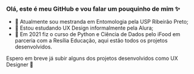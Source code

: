 ### Olá, este é meu GitHub e vou falar um pouquinho de mim ✨

- 🔭 Atualmente sou mestranda em Entomologia pela USP Ribeirão Preto;
- 🌱 Estou estudando UX Design informalmente pela Alura;
- 👯 Em 2021 fiz o curso de Python e Ciência de Dados pelo iFood em parceria com a Resília Educação, aqui estão todos os projetos desenvolvidos.

Espero em breve já subir alguns dos projetos desenvolvidos como UX Designer 💙
